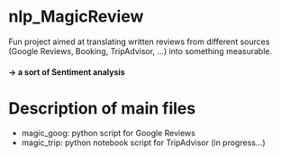 # nlp_MagicReview
Fun project aimed at translating written reviews from different sources (Google Reviews, Booking, TripAdvisor, ...) into something measurable. 
#### -> a sort of Sentiment analysis

# Description of main files
- magic_goog: python script for Google Reviews
- magic_trip: python notebook script for TripAdvisor (in progress...)
